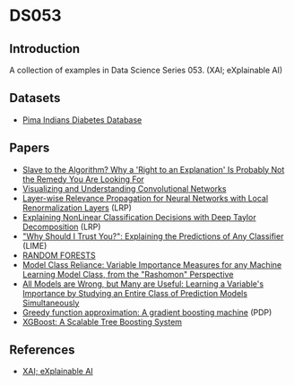 # DS053
## Introduction
A collection of examples in Data Science Series 053. (XAI; eXplainable AI)


## Datasets
- [Pima Indians Diabetes Database]


## Papers
- [Slave to the Algorithm? Why a 'Right to an Explanation' Is Probably Not the Remedy You Are Looking For]
- [Visualizing and Understanding Convolutional Networks]
- [Layer-wise Relevance Propagation for Neural Networks with Local Renormalization Layers] (LRP)
- [Explaining NonLinear Classification Decisions with Deep Taylor Decomposition] (LRP)
- ["Why Should I Trust You?": Explaining the Predictions of Any Classifier] (LIME)
- [RANDOM FORESTS]
- [Model Class Reliance: Variable Importance Measures for any Machine Learning Model Class, from the "Rashomon" Perspective]
- [All Models are Wrong, but Many are Useful: Learning a Variable's Importance by Studying an Entire Class of Prediction Models Simultaneously]
- [Greedy function approximation: A gradient boosting machine] (PDP)
- [XGBoost: A Scalable Tree Boosting System]


## References
- [XAI; eXplainable AI]



[Pima Indians Diabetes Database]: https://www.kaggle.com/datasets/uciml/pima-indians-diabetes-database

[Slave to the Algorithm? Why a 'Right to an Explanation' Is Probably Not the Remedy You Are Looking For]: https://papers.ssrn.com/sol3/papers.cfm?abstract_id=2972855
[Visualizing and Understanding Convolutional Networks]: https://arxiv.org/abs/1311.2901
[Layer-wise Relevance Propagation for Neural Networks with Local Renormalization Layers]: https://arxiv.org/abs/1604.00825
[Explaining NonLinear Classification Decisions with Deep Taylor Decomposition]: https://arxiv.org/abs/1512.02479
["Why Should I Trust You?": Explaining the Predictions of Any Classifier]: https://arxiv.org/abs/1602.04938
[RANDOM FORESTS]: https://www.stat.berkeley.edu/~breiman/randomforest2001.pdf
[Model Class Reliance: Variable Importance Measures for any Machine Learning Model Class, from the "Rashomon" Perspective]: https://www.semanticscholar.org/paper/Model-Class-Reliance%3A-Variable-Importance-Measures-Fisher-Rudin/45a3c22cb3c63cbb3a89732b962c09305bd8b37e
[All Models are Wrong, but Many are Useful: Learning a Variable's Importance by Studying an Entire Class of Prediction Models Simultaneously]: https://arxiv.org/abs/1801.01489
[Greedy function approximation: A gradient boosting machine]: https://projecteuclid.org/journals/annals-of-statistics/volume-29/issue-5/Greedy-function-approximation-A-gradient-boosting-machine/10.1214/aos/1013203451.full
[XGBoost: A Scalable Tree Boosting System]: https://arxiv.org/abs/1603.02754

[XAI; eXplainable AI]: https://github.com/wikibook/xai
